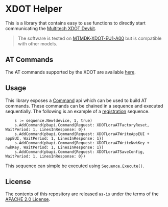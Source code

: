 # XDOT Helper


This is a library that contains easy to use functions to directly start communicating the [Multitech XDOT Devkit](https://www.multitech.com/brands/micro-xdot-devkit).

> The software is tested on [MTMDK-XDOT-EU1-A00](https://www.multitech.com/models/94558024LF) but is compatible with other models.

## AT Commands

The AT commands supported by the XDOT are available [here](https://www.multitech.com/documents/publications/manuals/s000643.pdf).

## Usage

This library exposes a [Command](./api/command.proto) api which can be used to build AT commands. 
These commands can be chained in a sequence and executed sequentially. The following is an example of a [registration](./pkg/templates/registration/registration.go) sequence.

```
	s := sequence.New(device, 1, true)
	s.AddCommand(pbapi.Command{Request: XDOTLoraATFactoryReset, WaitPeriod: 1, LinesInResponse: 0})
	s.AddCommand(pbapi.Command{Request: XDOTLoraATWriteAppEUI + appEUI, WaitPeriod: 1, LinesInResponse: 1})
	s.AddCommand(pbapi.Command{Request: XDOTLoraATWriteNwkKey + nwkKey, WaitPeriod: 1, LinesInResponse: 1})
	s.AddCommand(pbapi.Command{Request: XDOTLoraATSaveConfig, WaitPeriod: 1, LinesInResponse: 0})
```

This sequence can simple be executed using `Sequence.Execute()`.

## License
The contents of this repository are released `as-is` under the terms of the [APACHE 2.0 License](LICENSE). 